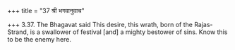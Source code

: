 +++
title = "37 श्री भगवानुवाच"

+++
3.37. The Bhagavat said This desire, this wrath, born of the
Rajas-Strand, is a swallower of festival \[and\] a mighty bestower of
sins. Know this to be the enemy here.
